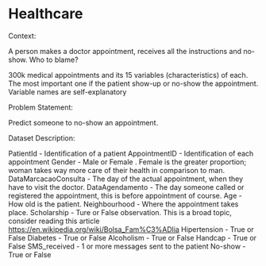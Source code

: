 # Healthcare
Context:

A person makes a doctor appointment, receives all the instructions and no-show. Who to blame? 

300k medical appointments and its 15 variables (characteristics) of each. The most important one if the patient show-up or no-show the appointment. Variable names are self-explanatory

Problem Statement:

Predict someone to no-show an appointment.

Dataset Description:

PatientId - Identification of a patient AppointmentID - Identification of each appointment Gender - Male or Female . Female is the greater proportion; woman takes way more care of their health in comparison to man. 
DataMarcacaoConsulta - The day of the actual appointment, when they have to visit the doctor. 
DataAgendamento - The day someone called or registered the appointment, this is before appointment of course. 
Age - How old is the patient. 
Neighbourhood - Where the appointment takes place. 
Scholarship - Ture or False observation. This is a broad topic, consider reading this article https://en.wikipedia.org/wiki/Bolsa_Fam%C3%ADlia
Hipertension - True or False 
Diabetes - True or False 
Alcoholism - True or False 
Handcap - True or False 
SMS_received - 1 or more messages sent to the patient 
No-show - True or False
